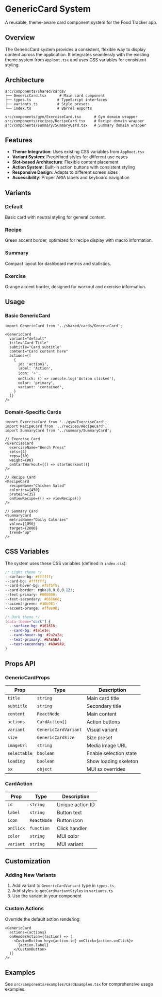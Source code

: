 # GenericCard System

A reusable, theme-aware card component system for the Food Tracker app.

## Overview

The GenericCard system provides a consistent, flexible way to display content across the application. It integrates seamlessly with the existing theme system from `AppRoot.tsx` and uses CSS variables for consistent styling.

## Architecture

```
src/components/shared/cards/
├── GenericCard.tsx      # Main card component
├── types.ts            # TypeScript interfaces
├── variants.ts         # Style presets
└── index.ts            # Barrel exports

src/components/gym/ExerciseCard.tsx      # Gym domain wrapper
src/components/recipes/RecipeCard.tsx    # Recipe domain wrapper
src/components/summary/SummaryCard.tsx   # Summary domain wrapper
```

## Features

- **Theme Integration**: Uses existing CSS variables from `AppRoot.tsx`
- **Variant System**: Predefined styles for different use cases
- **Slot-based Architecture**: Flexible content placement
- **Action System**: Built-in action buttons with consistent styling
- **Responsive Design**: Adapts to different screen sizes
- **Accessibility**: Proper ARIA labels and keyboard navigation

## Variants

### Default
Basic card with neutral styling for general content.

### Recipe
Green accent border, optimized for recipe display with macro information.

### Summary
Compact layout for dashboard metrics and statistics.

### Exercise
Orange accent border, designed for workout and exercise information.

## Usage

### Basic GenericCard

```tsx
import GenericCard from '../shared/cards/GenericCard';

<GenericCard
  variant="default"
  title="Card Title"
  subtitle="Card subtitle"
  content="Card content here"
  actions={[
    {
      id: 'action1',
      label: 'Action',
      icon: '⭐',
      onClick: () => console.log('Action clicked'),
      color: 'primary',
      variant: 'contained',
    }
  ]}
/>
```

### Domain-Specific Cards

```tsx
import ExerciseCard from '../gym/ExerciseCard';
import RecipeCard from '../recipes/RecipeCard';
import SummaryCard from '../summary/SummaryCard';

// Exercise Card
<ExerciseCard
  exerciseName="Bench Press"
  sets={4}
  reps={10}
  weight={80}
  onStartWorkout={() => startWorkout()}
/>

// Recipe Card
<RecipeCard
  recipeName="Chicken Salad"
  calories={450}
  protein={35}
  onViewRecipe={() => viewRecipe()}
/>

// Summary Card
<SummaryCard
  metricName="Daily Calories"
  value={1850}
  target={2000}
  trend="up"
/>
```

## CSS Variables

The system uses these CSS variables (defined in `index.css`):

```css
/* Light theme */
--surface-bg: #ffffff;
--card-bg: #ffffff;
--card-hover-bg: #f5f5f5;
--card-border: rgba(0,0,0,0.12);
--text-primary: #000000;
--text-secondary: #666666;
--accent-green: #10b981;
--accent-orange: #ff9800;

/* Dark theme */
[data-theme="dark"] {
  --surface-bg: #161616;
  --card-bg: #1e1e1e;
  --card-hover-bg: #2a2a2a;
  --text-primary: #EAEAEA;
  --text-secondary: #A9A9A9;
}
```

## Props API

### GenericCardProps

| Prop | Type | Description |
|------|------|-------------|
| `title` | `string` | Main card title |
| `subtitle` | `string` | Secondary title |
| `content` | `ReactNode` | Main content |
| `actions` | `CardAction[]` | Action buttons |
| `variant` | `GenericCardVariant` | Visual variant |
| `size` | `GenericCardSize` | Size preset |
| `imageUrl` | `string` | Media image URL |
| `selectable` | `boolean` | Enable selection state |
| `loading` | `boolean` | Show loading skeleton |
| `sx` | `object` | MUI sx overrides |

### CardAction

| Prop | Type | Description |
|------|------|-------------|
| `id` | `string` | Unique action ID |
| `label` | `string` | Button text |
| `icon` | `ReactNode` | Button icon |
| `onClick` | `function` | Click handler |
| `color` | `string` | MUI color |
| `variant` | `string` | MUI variant |

## Customization

### Adding New Variants

1. Add variant to `GenericCardVariant` type in `types.ts`
2. Add styles to `getCardVariantStyles` in `variants.ts`
3. Use the variant in your component

### Custom Actions

Override the default action rendering:

```tsx
<GenericCard
  actions={actions}
  onRenderAction={(action) => (
    <CustomButton key={action.id} onClick={action.onClick}>
      {action.label}
    </CustomButton>
  )}
/>
```

## Examples

See `src/components/examples/CardExamples.tsx` for comprehensive usage examples.
